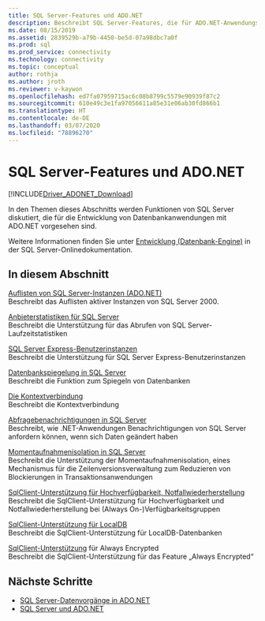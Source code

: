 ```yaml
---
title: SQL Server-Features und ADO.NET
description: Beschreibt SQL Server-Features, die für ADO.NET-Anwendungsentwickler nützlich sind.
ms.date: 08/15/2019
ms.assetid: 2839529b-a79b-4450-be5d-07a98dbc7a0f
ms.prod: sql
ms.prod_service: connectivity
ms.technology: connectivity
ms.topic: conceptual
author: rothja
ms.author: jroth
ms.reviewer: v-kaywon
ms.openlocfilehash: ed7fa07959715ac6c08b8799c5579e90939f87c2
ms.sourcegitcommit: 610e49c3e1fa97056611a85e31e06ab30fd866b1
ms.translationtype: HT
ms.contentlocale: de-DE
ms.lasthandoff: 03/07/2020
ms.locfileid: "78896270"
---
```

# <a name="sql-server-features-and-adonet"></a>SQL Server-Features und ADO.NET

[!INCLUDE[Driver_ADONET_Download](../../../includes/driver_adonet_download.md)]

In den Themen dieses Abschnitts werden Funktionen von SQL Server diskutiert, die für die Entwicklung von Datenbankanwendungen mit ADO.NET vorgesehen sind.  
  
Weitere Informationen finden Sie unter [Entwicklung (Datenbank-Engine)](https://go.microsoft.com/fwlink/?LinkId=115245) in der SQL Server-Onlinedokumentation.
  
## <a name="in-this-section"></a>In diesem Abschnitt  
[Auflisten von SQL Server-Instanzen (ADO.NET)](enumerate-instances-sql-server.md)  
Beschreibt das Auflisten aktiver Instanzen von SQL Server 2000.  
  
[Anbieterstatistiken für SQL Server](provider-statistics-sql-server.md)  
Beschreibt die Unterstützung für das Abrufen von SQL Server-Laufzeitstatistiken  
  
[SQL Server Express-Benutzerinstanzen](sql-server-express-user-instances.md)  
Beschreibt die Unterstützung für SQL Server Express-Benutzerinstanzen  
  
[Datenbankspiegelung in SQL Server](database-mirroring-sql-server.md)  
Beschreibt die Funktion zum Spiegeln von Datenbanken  

[Die Kontextverbindung](context-connection.md)  
Beschreibt die Kontextverbindung  
  
[Abfragebenachrichtigungen in SQL Server](query-notifications-sql-server.md)  
Beschreibt, wie .NET-Anwendungen Benachrichtigungen von SQL Server anfordern können, wenn sich Daten geändert haben  
  
[Momentaufnahmenisolation in SQL Server](snapshot-isolation-sql-server.md)  
Beschreibt die Unterstützung der Momentaufnahmenisolation, eines Mechanismus für die Zeilenversionsverwaltung zum Reduzieren von Blockierungen in Transaktionsanwendungen  
  
[SqlClient-Unterstützung für Hochverfügbarkeit, Notfallwiederherstellung](sqlclient-support-high-availability-disaster-recovery.md)  
Beschreibt die SqlClient-Unterstützung für Hochverfügbarkeit und Notfallwiederherstellung bei (Always On-)Verfügbarkeitsgruppen  
  
[SqlClient-Unterstützung für LocalDB](sqlclient-support-localdb.md)  
Beschreibt die SqlClient-Unterstützung für LocalDB-Datenbanken

[SqlClient-Unterstützung](sqlclient-support-always-encrypted.md) für Always Encrypted  
Beschreibt die SqlClient-Unterstützung für das Feature „Always Encrypted“

## <a name="next-steps"></a>Nächste Schritte
- [SQL Server-Datenvorgänge in ADO.NET](sql-server-data-operations.md)
- [SQL Server und ADO.NET](index.md)
